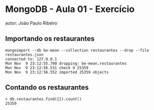 # MongoDB - Aula 01 - Exercício
autor: João Paulo Ribeiro


## Importando os restaurantes

  ```
  mongoimport --db be-mean --collection restaurantes --drop --file restaurantes.json
  connected to: 127.0.0.1
  Mon Nov  9 23:12:55.790 dropping: be-mean.restaurantes
  Mon Nov  9 23:12:56.531 check 9 25359
  Mon Nov  9 23:12:56.552 imported 25359 objects
  ```

## Contando os restaurantes

  ```
  > db.restaurantes.find({}).count()
  25359
  ```
